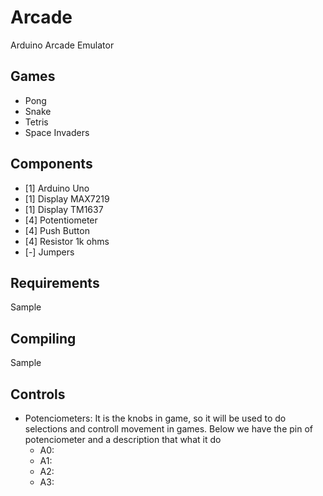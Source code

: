 # Arcade

Arduino Arcade Emulator

## Games

- Pong
- Snake
- Tetris
- Space Invaders

## Components

- [1] Arduino Uno
- [1] Display MAX7219
- [1] Display TM1637
- [4] Potentiometer
- [4] Push Button
- [4] Resistor 1k ohms
- [-] Jumpers

## Requirements

Sample

## Compiling

Sample

## Controls

- Potenciometers: It is the knobs in game, so it will be used to do selections and controll movement in games. Below we have the pin of potenciometer and a description that what it do
  - A0:
  - A1:
  - A2:
  - A3:
